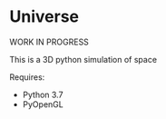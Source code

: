 # Universe

WORK IN PROGRESS

This is a 3D python simulation of space

Requires:
  - Python 3.7
  - PyOpenGL
